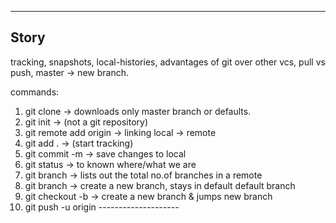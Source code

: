 --------


Story
-------

tracking, snapshots, local-histories, advantages of git over other vcs, pull vs push, master -> new branch.


commands: 

1. git clone -> downloads only master branch or defaults.
2. git init -> (not a git repository)
3. git remote add origin <link> -> linking local -> remote
4. git add .  -> (start tracking)
5. git commit -m -> save changes to local
6. git status -> to known where/what we are
7. git branch  -> lists out the total no.of branches in a remote
8. git branch <branchName> -> create a new branch, stays in default default branch
9. git checkout -b <branchname> -> create a new branch & jumps new branch
10. git push -u origin --------------------



